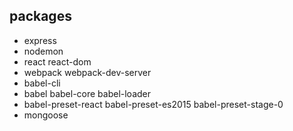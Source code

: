 
## packages

* express
* nodemon
* react react-dom
* webpack webpack-dev-server
* babel-cli
* babel babel-core babel-loader
* babel-preset-react babel-preset-es2015 babel-preset-stage-0
* mongoose
